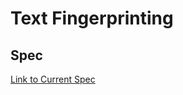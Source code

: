 # Text Fingerprinting

## Spec
[Link to Current Spec](https://docs.google.com/document/d/11dSopf0lA2ny-egAIEtTnqw7Yv3Olve4hIAgBEKjXng/edit?usp=sharing)
